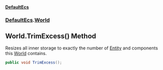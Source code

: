#### [DefaultEcs](./index.md 'index')
### [DefaultEcs](./DefaultEcs.md 'DefaultEcs').[World](./DefaultEcs-World.md 'DefaultEcs.World')
## World.TrimExcess() Method
Resizes all inner storage to exactly the number of [Entity](./DefaultEcs-Entity.md 'DefaultEcs.Entity') and components this [World](./DefaultEcs-World.md 'DefaultEcs.World') contains.  
```csharp
public void TrimExcess();
```
